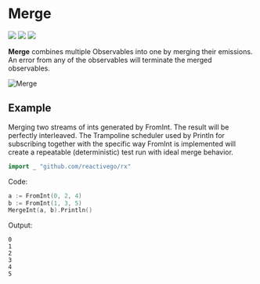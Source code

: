 # Merge

[![](../../../assets/godev.svg?raw=true)](https://pkg.go.dev/github.com/reactivego/rx/test/Merge?tab=doc)
[![](../../../assets/godoc.svg?raw=true)](http://godoc.org/github.com/reactivego/rx/test/Merge)
[![](../../../assets/rx.svg?raw=true)](http://reactivex.io/documentation/operators/merge.html)

**Merge** combines multiple Observables into one by merging their emissions.
An error from any of the observables will terminate the merged observables.

![Merge](../../../assets/Merge.svg?raw=true)

## Example

Merging two streams of ints generated by FromInt. The result will be
perfectly interleaved. The Trampoline scheduler used by Println for
subscribing together with the specific way FromInt is implemented
will create a repeatable (deterministic) test run with ideal merge
behavior.

```go
import _ "github.com/reactivego/rx"
```
Code:
```go
a := FromInt(0, 2, 4)
b := FromInt(1, 3, 5)
MergeInt(a, b).Println()
```
Output:
```
0
1
2
3
4
5
```
